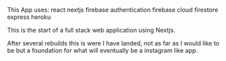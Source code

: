 This App uses:
react
nextjs
firebase authentication
firebase cloud firestore
express
heroku

This is the start of a full stack web application using Nextjs.

After several rebuilds this is were I have landed, not as far as I would like to be but a foundation for what will eventually be a instagram like app.
